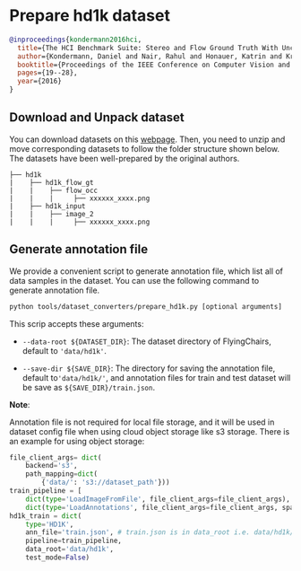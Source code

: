 # Prepare hd1k dataset

<!-- [DATASET] -->

```bibtex
@inproceedings{kondermann2016hci,
  title={The HCI Benchmark Suite: Stereo and Flow Ground Truth With Uncertainties for Urban Autonomous Driving},
  author={Kondermann, Daniel and Nair, Rahul and Honauer, Katrin and Krispin, Karsten and Andrulis, Jonas and Brock, Alexander and Gussefeld, Burkhard and Rahimimoghaddam, Mohsen and Hofmann, Sabine and Brenner, Claus and others},
  booktitle={Proceedings of the IEEE Conference on Computer Vision and Pattern Recognition Workshops},
  pages={19--28},
  year={2016}
}
```

## Download and Unpack dataset

You can download datasets on this [webpage](http://hci-benchmark.iwr.uni-heidelberg.de/). Then, you need to unzip and move corresponding datasets to follow the folder structure shown below. The datasets have been well-prepared by the original authors.

```text
├── hd1k
|    ├── hd1k_flow_gt
|    |    ├── flow_occ
|    |    |     ├── xxxxxx_xxxx.png
|    ├── hd1k_input
|    |    ├── image_2
|    |    |     ├── xxxxxx_xxxx.png
```

## Generate annotation file

We provide a convenient script to generate annotation file, which list all of data samples in the dataset.
You can use the following command to generate annotation file.

```bash
python tools/dataset_converters/prepare_hd1k.py [optional arguments]
```

This scrip accepts these arguments:

- `--data-root ${DATASET_DIR}`: The dataset directory of FlyingChairs, default to `'data/hd1k'`.

- `--save-dir ${SAVE_DIR}`: The directory for saving the annotation file, default to`'data/hd1k/'`,
  and annotation files for train and test dataset will be save as `${SAVE_DIR}/train.json`.

**Note**:

Annotation file is not required for local file storage, and it will be used in dataset config file when using cloud object storage like s3 storage. There is an example for using object storage:

```python
file_client_args= dict(
    backend='s3',
    path_mapping=dict(
        {'data/': 's3://dataset_path'}))
train_pipeline = [
    dict(type='LoadImageFromFile', file_client_args=file_client_args),
    dict(type='LoadAnnotations', file_client_args=file_client_args, sparse=True)]
hd1k_train = dict(
    type='HD1K',
    ann_file='train.json', # train.json is in data_root i.e. data/hd1k/
    pipeline=train_pipeline,
    data_root='data/hd1k',
    test_mode=False)
```
